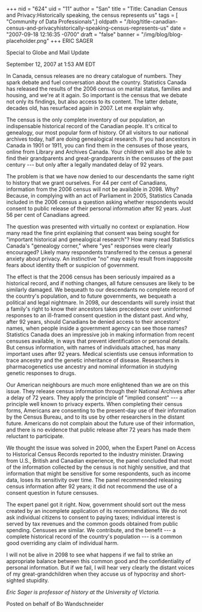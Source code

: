 +++
nid = "624"
uid = "11"
author = "San"
title = "Title: Canadian Census and Privacy:Historically speaking, the census represents us"
tags = [ "Community of Data Professionals",]
oldpath = "/blog/title-canadian-census-and-privacyhistorically-speaking-census-represents-us"
date = "2007-09-18 12:16:35 -0700"
draft = "false"
banner = "/img/blog/blog-placeholder.png"
+++
ERIC SAGER

Special to Globe and Mail Update

September 12, 2007 at 1:53 AM EDT

In Canada, census releases are no dreary catalogue of numbers. They
spark debate and fuel conversation about the country. Statistics Canada
has released the results of the 2006 census on marital status, families
and housing, and we're at it again. So important is the census that we
debate not only its findings, but also access to its content. The latter
debate, decades old, has resurfaced again in 2007. Let me explain why.

The census is the only complete inventory of our population, an
indispensable historical record of the Canadian people. It's critical
to genealogy, our most popular form of history. Of all visitors to our
national archives today, half are doing genealogical research. If you
had ancestors in Canada in 1901 or 1911, you can find them in the
censuses of those years, online from Library and Archives Canada. Your
children will also be able to find their grandparents and
great-grandparents in the censuses of the past century --- but only
after a legally mandated delay of 92 years.

The problem is that we have now denied to our descendants the same right
to history that we grant ourselves. For 44 per cent of Canadians,
information from the 2006 census will not be available in 2098. Why?
Because, in complying with an act of Parliament in 2005, Statistics
Canada included in the 2006 census a question asking whether respondents
would consent to public release of their personal information after 92
years. Just 56 per cent of Canadians agreed.

The question was presented with virtually no context or explanation. How
many read the fine print explaining that consent was being sought for
"important historical and genealogical research"? How many read
Statistics Canada's "genealogy corner," where "yes" responses were
clearly encouraged? Likely many respondents transferred to the census a
general anxiety about privacy. An instinctive "no" may easily result
from inapposite fears about identity theft or suspicion of government.

The effect is that the 2006 census has been seriously impaired as a
historical record, and if nothing changes, all future censuses are
likely to be similarly damaged. We bequeath to our descendants no
complete record of the country's population, and to future governments,
we bequeath a political and legal nightmare. In 2098, our descendants
will surely insist that a family's right to know their ancestors takes
precedence over uninformed responses to an ill-framed consent question
in the distant past. And why, after 92 years, should Canadians be denied
access to their ancestors' names, when people inside a government
agency can see those names? Statistics Canada does an impressive job in
making information from recent censuses available, in ways that prevent
identification or personal details. But census information, with names
of individuals attached, has many important uses after 92 years. Medical
scientists use census information to trace ancestry and the genetic
inheritance of disease. Researchers in pharmacogenetics use ancestry and
nominal information in studying genetic responses to drugs.

Our American neighbours are much more enlightened than we are on this
issue. They release census information through their National Archives
after a delay of 72 years. They apply the principle of "implied
consent" --- a principle well known to privacy experts. When completing
their census forms, Americans are consenting to the present-day use of
their information by the Census Bureau, and to its use by other
researchers in the distant future. Americans do not complain about the
future use of their information, and there is no evidence that public
release after 72 years has made them reluctant to participate.

We thought the issue was solved in 2000, when the Expert Panel on Access
to Historical Census Records reported to the industry minister. Drawing
from U.S., British and Canadian experience, the panel concluded that
most of the information collected by the census is not highly sensitive,
and that information that might be sensitive for some respondents, such
as income data, loses its sensitivity over time. The panel recommended
releasing census information after 92 years; it did not recommend the
use of a consent question in future censuses.

The expert panel got it right. Now, government should sort out the mess
created by an incomplete application of its recommendations. We do not
ask individual citizens to consent to paying taxes; individual interest
is served by tax revenues and the common goods obtained from public
spending. Censuses are similar. We contribute, and the benefit --- a
complete historical record of the country's population --- is a common
good overriding any claim of individual harm.

I will not be alive in 2098 to see what happens if we fail to strike an
appropriate balance between this common good and the confidentiality of
personal information. But if we fail, I will hear very clearly the
distant voices of my great-grandchildren when they accuse us of
hypocrisy and short-sighted stupidity.

*Eric Sager is professor of history at the University of Victoria.*

Posted on behalf of Bo Wandschneider
